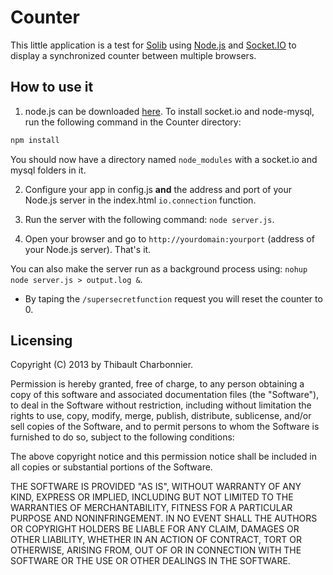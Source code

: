 # Counter
This little application is a test for [Solib](https://github.com/ECE-Campus-Cluster/SoLib) using [Node.js](http://nodejs.org/) and [Socket.IO](http://socket.io/) to display a synchronized counter between multiple browsers.

## How to use it
1. node.js can be downloaded [here](http://nodejs.org/download/).
To install socket.io and node-mysql, run the following command in the Counter directory:

```bash
npm install
```

You should now have a directory named `node_modules` with a socket.io and mysql folders in it.

2. Configure your app in config.js **and** the address and port of your Node.js server in the index.html `io.connection` function.

3. Run the server with the following command: `node server.js`.

4. Open your browser and go to `http://yourdomain:yourport` (address of your Node.js server). That's it.

You can also make the server run as a background process using: `nohup node server.js > output.log &`.

* By taping the `/supersecretfunction` request you will reset the counter to 0.

## Licensing
Copyright (C) 2013 by Thibault Charbonnier.

Permission is hereby granted, free of charge, to any person obtaining a copy of this software and associated documentation files (the "Software"), to deal in the Software without restriction, including without limitation the rights to use, copy, modify, merge, publish, distribute, sublicense, and/or sell copies of the Software, and to permit persons to whom the Software is furnished to do so, subject to the following conditions:

The above copyright notice and this permission notice shall be included in all copies or substantial portions of the Software.

THE SOFTWARE IS PROVIDED "AS IS", WITHOUT WARRANTY OF ANY KIND, EXPRESS OR IMPLIED, INCLUDING BUT NOT LIMITED TO THE WARRANTIES OF MERCHANTABILITY, FITNESS FOR A PARTICULAR PURPOSE AND NONINFRINGEMENT. IN NO EVENT SHALL THE AUTHORS OR COPYRIGHT HOLDERS BE LIABLE FOR ANY CLAIM, DAMAGES OR OTHER LIABILITY, WHETHER IN AN ACTION OF CONTRACT, TORT OR OTHERWISE, ARISING FROM, OUT OF OR IN CONNECTION WITH THE SOFTWARE OR THE USE OR OTHER DEALINGS IN THE SOFTWARE.

